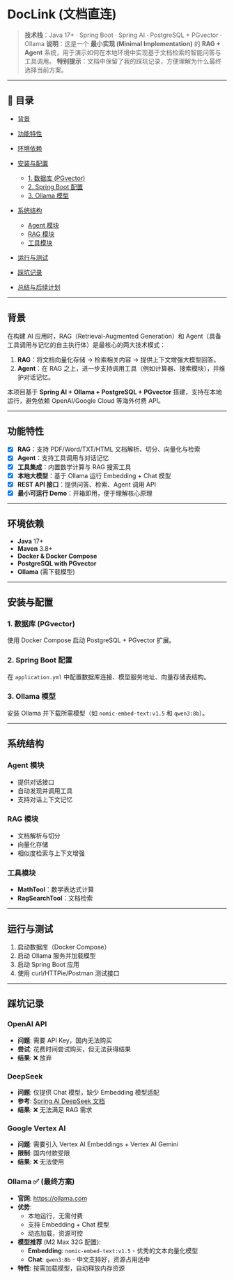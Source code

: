 # DocLink (文档直连)

> **技术栈**：Java 17+ · Spring Boot · Spring AI · PostgreSQL + PGvector · Ollama
> **说明**：这是一个 **最小实现 (Minimal Implementation)** 的 **RAG + Agent** 系统，用于演示如何在本地环境中实现基于文档检索的智能问答与工具调用。
> **特别提示**：文档中保留了我的踩坑记录，方便理解为什么最终选择当前方案。

---

## 📑 目录

* [背景](#背景)
* [功能特性](#功能特性)
* [环境依赖](#环境依赖)
* [安装与配置](#安装与配置)

  * [1. 数据库 (PGvector)](#1-数据库-pgvector)
  * [2. Spring Boot 配置](#2-spring-boot-配置)
  * [3. Ollama 模型](#3-ollama-模型)
* [系统结构](#系统结构)

  * [Agent 模块](#agent-模块)
  * [RAG 模块](#rag-模块)
  * [工具模块](#工具模块)
* [运行与测试](#运行与测试)
* [踩坑记录](#踩坑记录)
* [总结与后续计划](#总结与后续计划)

---

## 背景

在构建 AI 应用时，RAG（Retrieval-Augmented Generation）和 Agent（具备工具调用与记忆的自主执行体）是最核心的两大技术模式：

1. **RAG**：将文档向量化存储 → 检索相关内容 → 提供上下文增强大模型回答。
2. **Agent**：在 RAG 之上，进一步支持调用工具（例如计算器、搜索模块），并维护对话记忆。

本项目基于 **Spring AI + Ollama + PostgreSQL + PGvector** 搭建，支持在本地运行，避免依赖 OpenAI/Google Cloud 等海外付费 API。

---

## 功能特性

* [x] **RAG**：支持 PDF/Word/TXT/HTML 文档解析、切分、向量化与检索
* [x] **Agent**：支持工具调用与对话记忆
* [x] **工具集成**：内置数学计算与 RAG 搜索工具
* [x] **本地大模型**：基于 Ollama 运行 Embedding + Chat 模型
* [x] **REST API 接口**：提供问答、检索、Agent 调用 API
* [x] **最小可运行 Demo**：开箱即用，便于理解核心原理

---

## 环境依赖

* **Java** 17+
* **Maven** 3.8+
* **Docker & Docker Compose**
* **PostgreSQL with PGvector**
* **Ollama** (需下载模型)

---

## 安装与配置

### 1. 数据库 (PGvector)

使用 Docker Compose 启动 PostgreSQL + PGvector 扩展。

### 2. Spring Boot 配置

在 `application.yml` 中配置数据库连接、模型服务地址、向量存储表结构。

### 3. Ollama 模型

安装 Ollama 并下载所需模型（如 `nomic-embed-text:v1.5` 和 `qwen3:8b`）。

---

## 系统结构

### Agent 模块

* 提供对话接口
* 自动发现并调用工具
* 支持对话上下文记忆

### RAG 模块

* 文档解析与切分
* 向量化存储
* 相似度检索与上下文增强

### 工具模块

* **MathTool**：数学表达式计算
* **RagSearchTool**：文档检索

---

## 运行与测试

1. 启动数据库（Docker Compose）
2. 启动 Ollama 服务并加载模型
3. 启动 Spring Boot 应用
4. 使用 curl/HTTPie/Postman 测试接口

---

## 踩坑记录

### OpenAI API
- **问题**: 需要 API Key，国内无法购买
- **尝试**: 花费时间尝试购买，但无法获得结果
- **结果**: ❌ 放弃

### DeepSeek
- **问题**: 仅提供 Chat 模型，缺少 Embedding 模型适配
- **参考**: [Spring AI DeepSeek 文档](https://docs.spring.io/spring-ai/reference/api/chat/deepseek-chat.html)
- **结果**: ❌ 无法满足 RAG 需求

### Google Vertex AI
- **问题**: 需要引入 Vertex AI Embeddings + Vertex AI Gemini
- **限制**: 国内付款受限
- **结果**: ❌ 无法使用

### Ollama ✅ (最终方案)
- **官网**: https://ollama.com
- **优势**: 
  - 本地运行，无需付费
  - 支持 Embedding + Chat 模型
  - 动态加载，资源可控
- **模型推荐** (M2 Max 32G 配置):
  - **Embedding**: `nomic-embed-text:v1.5` - 优秀的文本向量化模型
  - **Chat**: `qwen3:8b` - 中文支持好，资源占用适中
- **特性**: 按需加载模型，自动释放内存资源
  
